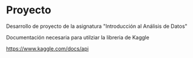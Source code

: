 # Proyecto
Desarrollo de proyecto de la asignatura "Introducción al Análisis de Datos"



Documentación necesaria para utilziar la libreria de Kaggle

https://www.kaggle.com/docs/api
